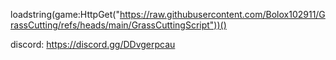 loadstring(game:HttpGet("https://raw.githubusercontent.com/Bolox102911/GrassCutting/refs/heads/main/GrassCuttingScript"))()

discord: https://discord.gg/DDvgerpcau
